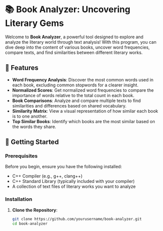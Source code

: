 # 📚 Book Analyzer: Uncovering Literary Gems

Welcome to **Book Analyzer**, a powerful tool designed to explore and analyze the literary world through text analysis! With this program, you can dive deep into the content of various books, uncover word frequencies, compare texts, and find similarities between different literary works. 

## 🚀 Features

- **Word Frequency Analysis**: Discover the most common words used in each book, excluding common stopwords for a clearer insight.
- **Normalized Scores**: Get normalized word frequencies to compare the importance of words relative to the total count in each book.
- **Book Comparisons**: Analyze and compare multiple texts to find similarities and differences based on shared vocabulary.
- **Similarity Matrix**: View a visual representation of how similar each book is to one another.
- **Top Similar Books**: Identify which books are the most similar based on the words they share.

## 📖 Getting Started

### Prerequisites

Before you begin, ensure you have the following installed:

- C++ Compiler (e.g., g++, clang++)
- C++ Standard Library (typically included with your compiler)
- A collection of text files of literary works you want to analyze

### Installation

1. **Clone the Repository**:
   ```bash
   git clone https://github.com/yourusername/book-analyzer.git
   cd book-analyzer
